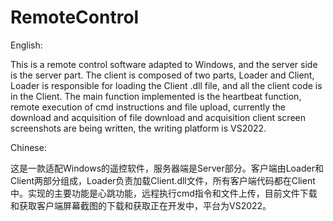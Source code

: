 # RemoteControl


English:

This is a remote control software adapted to Windows, and the server side is the server part. The client is composed of two parts, Loader and Client, Loader is responsible for loading the Client .dll file, and all the client code is in the Client. The main function implemented is the heartbeat function, remote execution of cmd instructions and file upload, currently the download and acquisition of file download and acquisition client screen screenshots are being written, the writing platform is VS2022.

Chinese:

这是一款适配Windows的遥控软件，服务器端是Server部分。客户端由Loader和Client两部分组成，Loader负责加载Client.dll文件，所有客户端代码都在Client中。实现的主要功能是心跳功能，远程执行cmd指令和文件上传，目前文件下载和获取客户端屏幕截图的下载和获取正在开发中，平台为VS2022。
